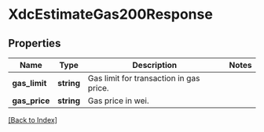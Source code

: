 # XdcEstimateGas200Response

## Properties

Name | Type | Description | Notes
------------ | ------------- | ------------- | -------------
**gas_limit** | **string** | Gas limit for transaction in gas price. |
**gas_price** | **string** | Gas price in wei. |

[[Back to Index]](../index.md)
